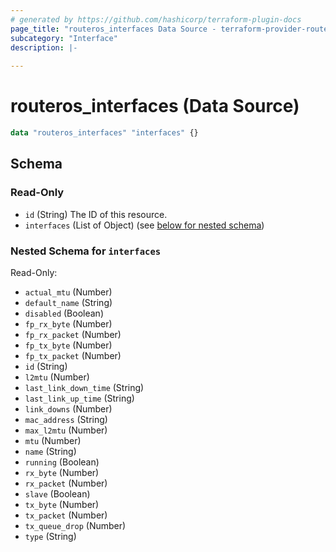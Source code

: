 ```yaml
---
# generated by https://github.com/hashicorp/terraform-plugin-docs
page_title: "routeros_interfaces Data Source - terraform-provider-routeros"
subcategory: "Interface"
description: |-
  
---
```


# routeros_interfaces (Data Source)


```terraform
data "routeros_interfaces" "interfaces" {}
```


<!-- schema generated by tfplugindocs -->
## Schema

### Read-Only

- `id` (String) The ID of this resource.
- `interfaces` (List of Object) (see [below for nested schema](#nestedatt--interfaces))

<a id="nestedatt--interfaces"></a>
### Nested Schema for `interfaces`

Read-Only:

- `actual_mtu` (Number)
- `default_name` (String)
- `disabled` (Boolean)
- `fp_rx_byte` (Number)
- `fp_rx_packet` (Number)
- `fp_tx_byte` (Number)
- `fp_tx_packet` (Number)
- `id` (String)
- `l2mtu` (Number)
- `last_link_down_time` (String)
- `last_link_up_time` (String)
- `link_downs` (Number)
- `mac_address` (String)
- `max_l2mtu` (Number)
- `mtu` (Number)
- `name` (String)
- `running` (Boolean)
- `rx_byte` (Number)
- `rx_packet` (Number)
- `slave` (Boolean)
- `tx_byte` (Number)
- `tx_packet` (Number)
- `tx_queue_drop` (Number)
- `type` (String)



